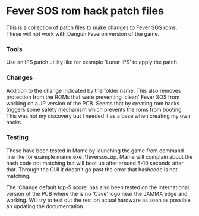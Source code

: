 # Fever SOS rom hack patch files
This is a collection of patch files to make changes to Fever SOS roms. These will not work with Dangun Feveron version of the game.

### Tools
Use an IPS patch utility like for example 'Lunar IPS' to apply the patch.


### Changes
Addition to the change indicated by the folder name. This also removes protection from the ROMs that were preventing 'clean' Fever SOS from working on a JP version of the PCB. Seems that by creating rom hacks triggers some safety mechanism which prevents the roms from booting. This was not my discovery but I needed it as a base when creating my own hacks.

### Testing
These have been tested in Mame by launching the game from command line like for example mame.exe .\feversos.zip. Mame will complain about the hash code not matching but will boot up after around 5-10 seconds after that. Through the GUI it doesn't go past the error that hashcode is not matching.

The 'Change default top-5 score' has also been tested on the international version of the PCB where the is no 'Cave' logo near the JAMMA edge and working.
Will try to test out the rest on actual hardware as soon as possible an updating the documentation.